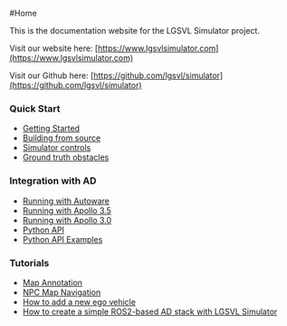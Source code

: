 #Home

This is the documentation website for the LGSVL Simulator project.

Visit our website here: [https://www.lgsvlsimulator.com](https://www.lgsvlsimulator.com)

Visit our Github here: [https://github.com/lgsvl/simulator](https://github.com/lgsvl/simulator)


### Quick Start

* [Getting Started](getting-started.md)
* [Building from source](build-instructions.md)
* [Simulator controls](keyboard-shortcuts.md)
* [Ground truth obstacles](perception-ground-truth.md)

### Integration with AD

* [Running with Autoware](autoware-instructions.md)
* [Running with Apollo 3.5](apollo3-5-instructions.md)
* [Running with Apollo 3.0](apollo-instructions.md)
* [Python API](python-api.md)
* [Python API Examples](api-quickstart-descriptions.md)

### Tutorials

* [Map Annotation](map-annotation.md)
* [NPC Map Navigation](npc-map-navigation.md)
* [How to add a new ego vehicle](add-new-ego-vehicle.md)
* [How to create a simple ROS2-based AD stack with LGSVL Simulator](create-ros2-ad-stack.md)

